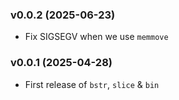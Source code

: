 ### v0.0.2 (2025-06-23)

- Fix SIGSEGV when we use `memmove`

### v0.0.1 (2025-04-28)

- First release of `bstr`, `slice` & `bin`

